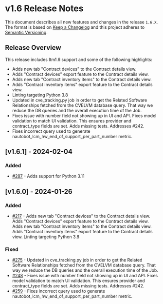 # v1.6 Release Notes

This document describes all new features and changes in the release `1.6.X`. The format is based on [Keep a Changelog](https://keepachangelog.com/en/1.0.0/) and this project adheres to [Semantic Versioning](https://semver.org/spec/v2.0.0.html).

## Release Overview
This release includes ltm1.6 support and some of the following highlights:

- Adds new tab "Contract devices" to the Contract details view.
- Adds "Contract devices" export feature to the Contract details view.
- Adds new tab "Contract inventory items" to the Contract details view.
- Adds "Contract inventory items" export feature to the Contract details view.
- Linting targeting Python 3.8
- Updated in cve_tracking.py job in order to get the Related Software Relationships fetched from the CVELVM database query. That way we reduce the DB queries and the overall execution time of the Job.
- Fixes issue with number field not showing up in UI and API. Fixes model validation to match UI validation. This ensures provider and contract_type fields are set. Adds missing tests. Addresses #242.
- Fixes incorrect query used to generate nautobot_lcm_hw_end_of_support_per_part_number metric.

## [v1.6.1] - 2024-02-04

### Added

- [#287](https://github.com/nautobot/nautobot-app-device-lifecycle-mgmt/pull/287) - Adds support for Python 3.11

## [v1.6.0] - 2024-01-26

### Added

- [#217](https://github.com/nautobot/nautobot-app-device-lifecycle-mgmt/pull/217) - Adds new tab "Contract devices" to the Contract details view. Adds "Contract devices" export feature to the Contract details view. Adds new tab "Contract inventory items" to the Contract details view. Adds "Contract inventory items" export feature to the Contract details view. Linting targeting Python 3.8

### Fixed

- [#275](https://github.com/nautobot/nautobot-app-device-lifecycle-mgmt/pull/275) - Updated in cve_tracking.py job in order to get the Related Software Relationships fetched from the CVELVM database query. That way we reduce the DB queries and the overall execution time of the Job.
- [#248](https://github.com/nautobot/nautobot-app-device-lifecycle-mgmt/pull/248) - Fixes issue with number field not showing up in UI and API. Fixes model validation to match UI validation. This ensures provider and contract_type fields are set. Adds missing tests. Addresses #242.
- [#259](https://github.com/nautobot/nautobot-app-device-lifecycle-mgmt/pull/259) - Fixes incorrect query used to generate nautobot_lcm_hw_end_of_support_per_part_number metric.
